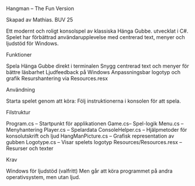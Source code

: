 Hangman – The Fun Version

Skapad av Mathias. BUV 25

Ett modernt och roligt konsolspel av klassiska Hänga Gubbe. 
utvecklat i C#. Spelet har förbättrad användarupplevelse med centrerad text, menyer och ljudstöd för Windows.

Funktioner

Spela Hänga Gubbe direkt i terminalen
Snygg centrerad text och menyer för bättre läsbarhet
Ljudfeedback på Windows
Anpassningsbar logotyp och grafik
Resurshantering via Resources.resx

Användning

Starta spelet genom att köra:
Följ instruktionerna i konsolen för att spela.

Filstruktur

Program.cs – Startpunkt för applikationen
Game.cs– Spel-logik
Menu.cs – Menyhantering
Player.cs – Spelardata
ConsoleHelper.cs – Hjälpmetoder för konsolutskrift och ljud
HangManPicture.cs – Grafisk representation av gubben
Logotype.cs – Visar spelets logotyp
Resources/Resources.resx – Resurser och texter

Krav

Windows för ljudstöd (valfritt)
Men går att köra programmet på andra operativsystem, men utan ljud.
